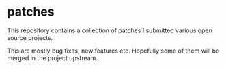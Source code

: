 patches
=======

This repository contains a collection of patches I submitted various open source projects.

This are mostly bug fixes, new features etc. Hopefully some of them will be merged in the project upstream..
